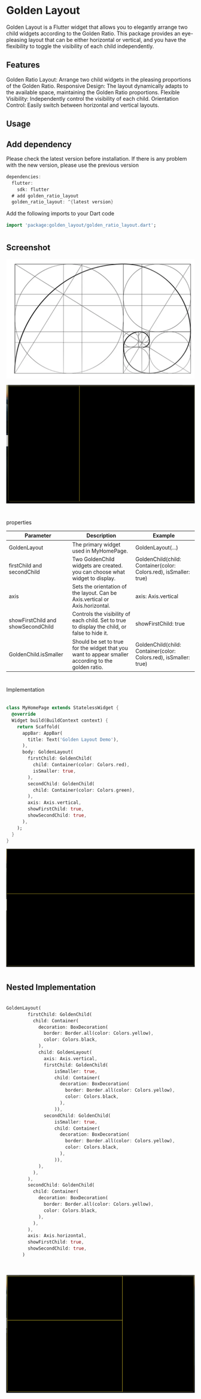 
# Golden Layout

Golden Layout is a Flutter widget that allows you to elegantly arrange two child widgets according to the Golden Ratio. This package provides an eye-pleasing layout that can be either horizontal or vertical, and you have the flexibility to toggle the visibility of each child independently.

## Features

Golden Ratio Layout: Arrange two child widgets in the pleasing proportions of the Golden Ratio.
Responsive Design: The layout dynamically adapts to the available space, maintaining the Golden Ratio proportions.
Flexible Visibility: Independently control the visibility of each child.
Orientation Control: Easily switch between horizontal and vertical layouts.


## Usage

## Add dependency

Please check the latest version before installation. If there is any problem with the new version, please use the previous version

```dart
dependencies:
  flutter:
    sdk: flutter
  # add golden_ratio_layout
  golden_ratio_layout: ^{latest version}

```

Add the following imports to your Dart code

```dart
import 'package:golden_layout/golden_ratio_layout.dart';

```

#
## Screenshot


![example](https://github.com/Ramesh-Giri/golden_layout/blob/main/screenshots/example.png)

![horizontal](https://github.com/Ramesh-Giri/golden_layout/blob/main/screenshots/example_horizontal.png)




#

properties


Parameter | Description | Example | 
--- | --- | --- | 
GoldenLayout | The primary widget used in MyHomePage. | GoldenLayout(...) |
firstChild and secondChild | 	Two GoldenChild widgets are created. you can choose what widget to display.	 | GoldenChild(child: Container(color: Colors.red), isSmaller: true) |
axis | Sets the orientation of the layout. Can be Axis.vertical or Axis.horizontal. | axis: Axis.vertical |
showFirstChild and showSecondChild | Controls the visibility of each child. Set to true to display the child, or false to hide it. | showFirstChild: true |
GoldenChild.isSmaller | Should be set to true for the widget that you want to appear smaller according to the golden ratio. | GoldenChild(child: Container(color: Colors.red), isSmaller: true) |
#

#

Implementation


```dart

class MyHomePage extends StatelessWidget {
  @override
  Widget build(BuildContext context) {
    return Scaffold(
      appBar: AppBar(
        title: Text('Golden Layout Demo'),
      ),
      body: GoldenLayout(
        firstChild: GoldenChild(
          child: Container(color: Colors.red),
          isSmaller: true,
        ),
        secondChild: GoldenChild(
          child: Container(color: Colors.green),
        ),
        axis: Axis.vertical,
        showFirstChild: true,
        showSecondChild: true,
      ),
    );
  }
}

```

![vertical](https://github.com/Ramesh-Giri/golden_layout/blob/main/screenshots/example_vertical.png)

#

## Nested Implementation

```dart

GoldenLayout(
        firstChild: GoldenChild(
          child: Container(
            decoration: BoxDecoration(
              border: Border.all(color: Colors.yellow),
              color: Colors.black,
            ),
            child: GoldenLayout(
              axis: Axis.vertical,
              firstChild: GoldenChild(
                  isSmaller: true,
                  child: Container(
                    decoration: BoxDecoration(
                      border: Border.all(color: Colors.yellow),
                      color: Colors.black,
                    ),
                  )),
              secondChild: GoldenChild(
                  isSmaller: true,
                  child: Container(
                    decoration: BoxDecoration(
                      border: Border.all(color: Colors.yellow),
                      color: Colors.black,
                    ),
                  )),
            ),
          ),
        ),
        secondChild: GoldenChild(
          child: Container(
            decoration: BoxDecoration(
              border: Border.all(color: Colors.yellow),
              color: Colors.black,
            ),
          ),
        ),
        axis: Axis.horizontal,
        showFirstChild: true,
        showSecondChild: true,
      )
      
   ```  
##
![nested](https://github.com/Ramesh-Giri/golden_layout/blob/main/screenshots/nested.png)

#
